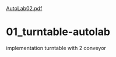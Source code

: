 [AutoLab02.pdf](https://github.com/Aliz-f/01_turntable-autolab/files/6538228/AutoLab02.pdf)
# 01_turntable-autolab
implementation turntable with 2 conveyor 
